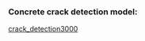 ### Concrete crack detection model:

[crack_detection3000](https://drive.google.com/drive/folders/18pEZi4Y3JCuk6brFPWq4OVmWsQvc-Uja?usp=share_link)